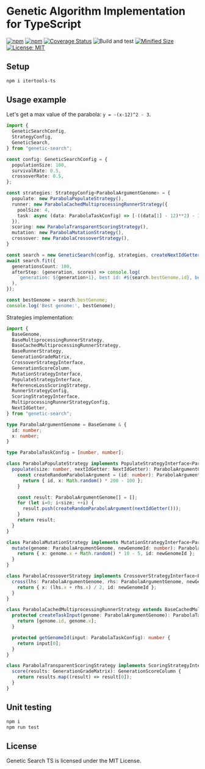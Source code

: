 # Genetic Algorithm Implementation for TypeScript

[![npm](https://img.shields.io/npm/v/genetic-search.svg)](https://www.npmjs.com/package/genetic-search)
[![npm](https://img.shields.io/npm/dm/genetic-search.svg?style=flat)](https://www.npmjs.com/package/genetic-search)
[![Coverage Status](https://coveralls.io/repos/github/Smoren/genetic-search-ts/badge.svg?branch=master&rand=222)](https://coveralls.io/github/Smoren/genetic-search-ts?branch=master)
![Build and test](https://github.com/Smoren/genetic-search-ts/actions/workflows/test.yml/badge.svg)
[![Minified Size](https://badgen.net/bundlephobia/minzip/genetic-search)](https://bundlephobia.com/result?p=genetic-search)
[![License: MIT](https://img.shields.io/badge/License-MIT-yellow.svg)](https://opensource.org/licenses/MIT)

Setup
-----

```bash
npm i itertools-ts
```

Usage example
-------------

Let's get a max value of the parabola: `y = -(x-12)^2 - 3`.

```typescript
import {
  GeneticSearchConfig,
  StrategyConfig,
  GeneticSearch,
} from "genetic-search";

const config: GeneticSearchConfig = {
  populationSize: 100,
  survivalRate: 0.5,
  crossoverRate: 0.5,
};

const strategies: StrategyConfig<ParabolaArgumentGenome> = {
  populate: new ParabolaPopulateStrategy(),
  runner: new ParabolaCachedMultiprocessingRunnerStrategy({
    poolSize: 4,
    task: async (data: ParabolaTaskConfig) => [-((data[1] - 12)**2) - 3],
  }),
  scoring: new ParabolaTransparentScoringStrategy(),
  mutation: new ParabolaMutationStrategy(),
  crossover: new ParabolaCrossoverStrategy(),
}

const search = new GeneticSearch(config, strategies, createNextIdGetter());
await search.fit({
  generationsCount: 100,
  afterStep: (generation, scores) => console.log(
    `generation: ${generation+1}, best id: #${search.bestGenome.id}, best score: ${scores[0]}`
  ),
});

const bestGenome = search.bestGenome;
console.log('Best genome:', bestGenome);
```

Strategies implementation:

```typescript
import {
  BaseGenome,
  BaseMultiprocessingRunnerStrategy,
  BaseCachedMultiprocessingRunnerStrategy,
  BaseRunnerStrategy,
  GenerationGradeMatrix,
  CrossoverStrategyInterface,
  GenerationScoreColumn,
  MutationStrategyInterface,
  PopulateStrategyInterface,
  ReferenceLossScoringStrategy,
  RunnerStrategyConfig,
  ScoringStrategyInterface,
  MultiprocessingRunnerStrategyConfig,
  NextIdGetter,
} from "genetic-search";

type ParabolaArgumentGenome = BaseGenome & {
  id: number;
  x: number;
}

type ParabolaTaskConfig = [number, number];

class ParabolaPopulateStrategy implements PopulateStrategyInterface<ParabolaArgumentGenome> {
  populate(size: number, nextIdGetter: NextIdGetter): ParabolaArgumentGenome[] {
    const createRandomParabolaArgument = (id: number): ParabolaArgumentGenome => {
      return { id, x: Math.random() * 200 - 100 };
    }

    const result: ParabolaArgumentGenome[] = [];
    for (let i=0; i<size; ++i) {
      result.push(createRandomParabolaArgument(nextIdGetter()));
    }
    return result;
  }
}

class ParabolaMutationStrategy implements MutationStrategyInterface<ParabolaArgumentGenome> {
  mutate(genome: ParabolaArgumentGenome, newGenomeId: number): ParabolaArgumentGenome {
    return { x: genome.x + Math.random() * 10 - 5, id: newGenomeId };
  }
}

class ParabolaCrossoverStrategy implements CrossoverStrategyInterface<ParabolaArgumentGenome> {
  cross(lhs: ParabolaArgumentGenome, rhs: ParabolaArgumentGenome, newGenomeId: number): ParabolaArgumentGenome {
    return { x: (lhs.x + rhs.x) / 2, id: newGenomeId };
  }
}

class ParabolaCachedMultiprocessingRunnerStrategy extends BaseCachedMultiprocessingRunnerStrategy<ParabolaArgumentGenome, MultiprocessingRunnerStrategyConfig<ParabolaTaskConfig>, ParabolaTaskConfig> {
  protected createTaskInput(genome: ParabolaArgumentGenome): ParabolaTaskConfig {
    return [genome.id, genome.x];
  }

  protected getGenomeId(input: ParabolaTaskConfig): number {
    return input[0];
  }
}

class ParabolaTransparentScoringStrategy implements ScoringStrategyInterface {
  score(results: GenerationGradeMatrix): GenerationScoreColumn {
    return results.map((result) => result[0]);
  }
}
```


Unit testing
------------

```bash
npm i
npm run test
```

License
-------

Genetic Search TS is licensed under the MIT License.
